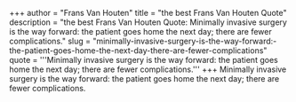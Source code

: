 +++
author = "Frans Van Houten"
title = "the best Frans Van Houten Quote"
description = "the best Frans Van Houten Quote: Minimally invasive surgery is the way forward: the patient goes home the next day; there are fewer complications."
slug = "minimally-invasive-surgery-is-the-way-forward:-the-patient-goes-home-the-next-day-there-are-fewer-complications"
quote = '''Minimally invasive surgery is the way forward: the patient goes home the next day; there are fewer complications.'''
+++
Minimally invasive surgery is the way forward: the patient goes home the next day; there are fewer complications.
